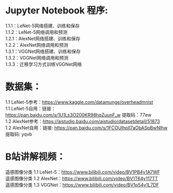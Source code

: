# Jupyter Notebook 程序:  
1.1.1：LeNet-5网络搭建、训练和保存  
1.1.2：LeNet-5网络调用和预测    
1.2.1：AlexNet网络搭建、训练和保存  
1.2.2：AlexNet网络调用和预测  
1.3.1：VGGNet网络搭建、训练和保存  
1.3.2：VGGNet网络调用和预测  
1.3.3：迁移学习方式训练VGGNet网络  

# 数据集：  
1.1 LeNet-5参考：https://www.kaggle.com/datamunge/overheadmnist  
1.1 LeNet-5自用：链接：https://pan.baidu.com/s/1U1Ls3O200KR98hqZuunF_w  提取码：77ew  
1.2 AlexNet参考：https://aistudio.baidu.com/aistudio/datasetdetail/51873  
1.2 AlexNet自用：链接: https://pan.baidu.com/s/1FCOUlhpIl7aObASpBwNlhw 提取码: yqvb  

# B站讲解视频：  
遥感图像分类 1.1 LeNet-5：https://www.bilibili.com/video/BV1PB4y1A7WF  
遥感图像分类 1.2 AlexNet：https://www.bilibili.com/video/BV1T64y117TT  
遥感图像分类 1.3 VGGNet：https://www.bilibili.com/video/BV1p54y1L7DF  


